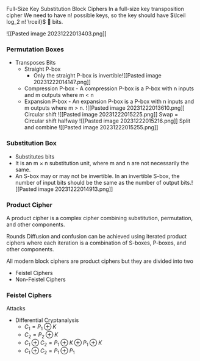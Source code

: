 Full-Size Key Substitution Block Ciphers
In a  full-size key transposition cipher We need to have n! possible keys, so the key should have $\lceil log_2 n! \rceil}$  bits.

![[Pasted image 20231222013403.png]]


### Permutation Boxes
- Transposes Bits
	- Straight P-box
		- Only the straight P-box is invertible![[Pasted image 20231222014147.png]]
	- Compression P-box - A compression P-box is a P-box with n inputs and m outputs where m < n
	- Expansion P-box - An expansion P-box is a P-box with n inputs and m outputs where m > n. 
	![[Pasted image 20231222013610.png]]
Circular shift
![[Pasted image 20231222015225.png]]
Swap = Circular shift halfway
![[Pasted image 20231222015216.png]]
Split and combine
![[Pasted image 20231222015255.png]]

### Substitution Box
- Substitutes bits
- It is an m × n substitution unit, where m and n are not necessarily the same.
- An S-box may or may not be invertible. In an invertible S-box, the number of input bits should be the same as the number of output bits.![[Pasted image 20231222014913.png]]


### Product Cipher

A product cipher is a complex cipher combining substitution, permutation, and other components.

Rounds
Diffusion and confusion can be achieved using iterated product ciphers where each iteration is a combination of S-boxes, P-boxes, and other components. 

All modern block ciphers are product ciphers but they are divided into two
 - Feistel Ciphers
 - Non-Feistel Ciphers

### Feistel Ciphers
Attacks
 - Differential Cryptanalysis
	 - $C_1 = P_1 \oplus K$
	 - $C_2 = P_2\oplus K$
	 - $C_1 \oplus C_2 = P_1 \oplus K \oplus P_1 \oplus K$
	 - $C_1 \oplus C_2 = P_1 \oplus P_1$

